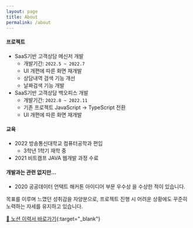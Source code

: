 ```yaml
---
layout: page
title: About
permalink: /about
---
```


#### 프로젝트

- SaaS기반 고객상담 메신저 개발
  - 개발기간: `2022.5 ~ 2022.7`
  - UI 개편에 따른 화면 재개발
  - 상담내역 검색 기능 개선
   - 날짜검색 기능 개발
- SaaS기반 고객상담 백오피스 개발 
  - 개발기간: `2022.8 ~ 2022.11`
  - 기존 프로젝트 JavaScript -> TypeScript 전환
  - UI 개편에 따른 화면 재개발 

#### 교육

- 2022 방송통신대학교 컴퓨터공학과 편입
  - 3학년 1학기 재학 중
- 2021 비트캠프 JAVA 웹개발 과정 수료

#### 개발과는 관련 없지만...

- 2020 공공데이터 언택트 해커톤 아이디어 부문 우수상
을 수상한 적이 있습니다.


목표를 이루며 느꼈던 성취감을 자양분으로, 프로젝트 진행 시 어려운 상황에도 꾸준히 노력하는 자세를 유지하고 있습니다.

[📒 노션 이력서 바로가기](https://iridescent-draw-309.notion.site/Resume-ab19bbfa8ff1472182ade1129fb2addb){:target="\_blank"}
